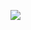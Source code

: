 [![](https://user-images.githubusercontent.com/522079/127886783-ae6b4ec6-e2ad-4615-8df9-d77c33e92d7e.png)](https://directus.io)
